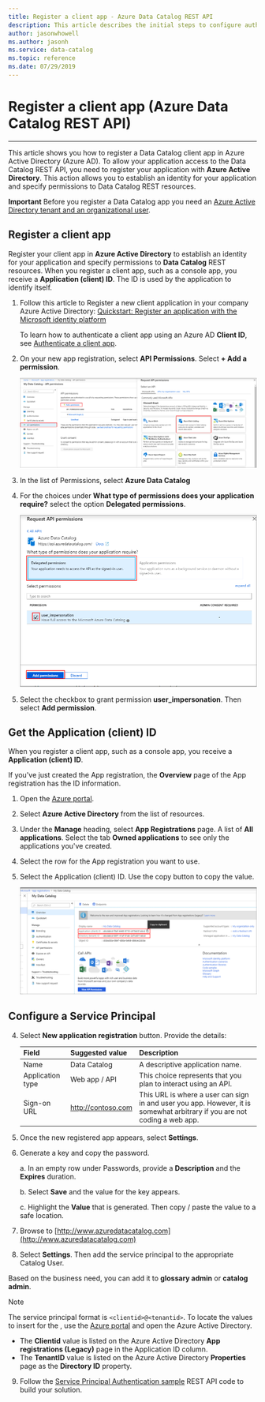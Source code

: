 ```yaml
---
title: Register a client app - Azure Data Catalog REST API
description: This article describes the initial steps to configure authentication for using the Azure Data Catalog REST API.
author: jasonwhowell
ms.author: jasonh
ms.service: data-catalog
ms.topic: reference
ms.date: 07/29/2019
---
```


# Register a client app (Azure Data Catalog REST API)

---  
This article shows you how to register a Data Catalog client app in Azure Active Directory (Azure AD). To allow your application access to the Data Catalog REST API, you need to register your application with **Azure Active Directory**. This action allows you to establish an identity for your application and specify permissions to Data Catalog REST resources.  
  
**Important** Before you register a Data Catalog app you need an [Azure Active Directory tenant and an organizational user](Create-an-Azure-Active-Directory-tenant.md).
  
## Register a client app

Register your client app in **Azure Active Directory** to establish an identity for your application and specify permissions to **Data Catalog** REST resources. When you register a client app, such as a console app, you receive a **Application (client) ID**. The ID is used by the application to identify itself.  

1. Follow this article to Register a new client application in your company Azure Active Directory:
[Quickstart: Register an application with the Microsoft identity platform](/azure/active-directory/develop/quickstart-register-app)

   To learn how to authenticate a client app using an Azure AD **Client ID**, see [Authenticate a client app](Authenticate-a-client-app.md).  

2. On your new app registration, select **API Permissions**. Select **+ Add a permission**.

   ![In the Azure portal, select Request permissions](media/register-a-client-app/request-api-permissions.png)

3. In the list of Permissions, select **Azure Data Catalog**

4. For the choices under **What type of permissions does your application require?** select the option **Delegated permissions**.

   ![In the Azure portal, select Delegated permissions](media/register-a-client-app/request-api-permissions-2.png)

5. Select the checkbox to grant permission **user_impersonation**. Then select **Add permission**.
  
## Get the Application (client) ID

When you register a client app, such as a console app, you receive a **Application (client) ID**.

If you've just created the App registration, the **Overview** page of the App registration has the ID information.

1. Open the [Azure portal](http://portal.azure.com).

2. Select **Azure Active Directory** from the list of resources.

3. Under the **Manage** heading, select **App Registrations** page. A list of **All applications**. Select the tab **Owned applications** to see only the applications you've created.

4. Select the row for the App registration you want to use.

5. Select the Application (client) ID. Use the copy button to copy the value.

   ![Copy the application and tenant ID](media/register-a-client-app/get-app-id.png)

## Configure a Service Principal


4. Select **New application registration** button. Provide the details:

   | Field | Suggested value |  Description |
   | --- | --- | --- |
   | Name | Data Catalog | A descriptive application name. |
   | Application type | Web app / API | This choice represents that you plan to interact using an API. |
   | Sign-on URL | http://contoso.com | This URL is where a user can sign in and user you app. However, it is somewhat arbitrary if you are not coding a web app. |

5. Once the new registered app appears, select **Settings**.

6. Generate a key and copy the password.

   a. In an empty row under Passwords, provide a **Description** and the **Expires** duration.

   b. Select **Save** and the value for the key appears.

   c. Highlight the **Value** that is generated. Then copy / paste the value to a safe location.

7. Browse to [http://www.azuredatacatalog.com](http://www.azuredatacatalog.com)

8. Select **Settings**. Then add the service principal to the appropriate Catalog User.

Based on the business need, you can add it to **glossary admin** or **catalog admin**.

   > [!Note]
   > The service principal format is `<clientid>@<tenantid>`.
   > To locate the values to insert for the <placeholders>, use the [Azure portal](https://portal.azure.com) and open the Azure Active Directory.
   >
   > - The **Clientid** value is listed on the Azure Active Directory **App registrations (Legacy)** page in the Application ID column.
   > - The **TenantID** value is listed on the Azure Active Directory **Properties** page as the **Directory ID** property.
   >

9. Follow the [Service Principal Authentication sample](https://github.com/Azure-Samples/data-catalog-dotnet-service-principal-get-started) REST API code to build your solution.
